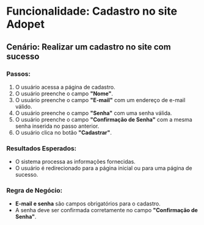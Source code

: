 
# Funcionalidade: Cadastro no site Adopet

## Cenário: Realizar um cadastro no site com sucesso

### Passos:
1. O usuário acessa a página de cadastro.
2. O usuário preenche o campo **"Nome"**.
3. O usuário preenche o campo **"E-mail"** com um endereço de e-mail válido.
4. O usuário preenche o campo **"Senha"** com uma senha válida.
5. O usuário preenche o campo **"Confirmação de Senha"** com a mesma senha inserida no passo anterior.
6. O usuário clica no botão **"Cadastrar"**.

### Resultados Esperados:
- O sistema processa as informações fornecidas.
- O usuário é redirecionado para a página inicial ou para uma página de sucesso.

### Regra de Negócio:
- **E-mail e senha** são campos obrigatórios para o cadastro.
- A senha deve ser confirmada corretamente no campo **"Confirmação de Senha"**.